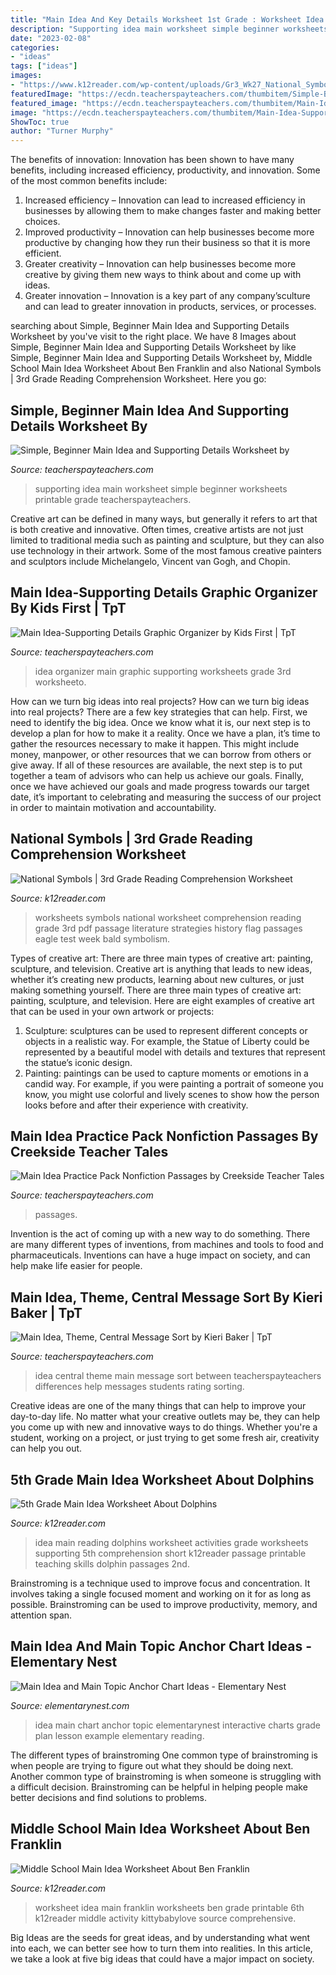 ```yaml
---
title: "Main Idea And Key Details Worksheet 1st Grade : Worksheet Idea Main Franklin Worksheets Ben Grade Printable 6th K12reader Middle Activity Kittybabylove Source Comprehensive"
description: "Supporting idea main worksheet simple beginner worksheets printable grade teacherspayteachers"
date: "2023-02-08"
categories:
- "ideas"
tags: ["ideas"]
images:
- "https://www.k12reader.com/wp-content/uploads/Gr3_Wk27_National_Symbols.jpg"
featuredImage: "https://ecdn.teacherspayteachers.com/thumbitem/Simple-Beginner-Main-Idea-and-Supporting-Details-Worksheet-3706620-1542561846/original-3706620-1.jpg"
featured_image: "https://ecdn.teacherspayteachers.com/thumbitem/Main-Idea-Supporting-Details-Graphic-Organizer-1500875515/original-69142-1.jpg"
image: "https://ecdn.teacherspayteachers.com/thumbitem/Main-Idea-Supporting-Details-Graphic-Organizer-1500875515/original-69142-1.jpg"
ShowToc: true
author: "Turner Murphy"
---
```



The benefits of innovation:
Innovation has been shown to have many benefits, including increased efficiency, productivity, and innovation. Some of the most common benefits include: 
1. Increased efficiency – Innovation can lead to increased efficiency in businesses by allowing them to make changes faster and making better choices. 
2. Improved productivity – Innovation can help businesses become more productive by changing how they run their business so that it is more efficient. 
3. Greater creativity – Innovation can help businesses become more creative by giving them new ways to think about and come up with ideas. 
4. Greater innovation – Innovation is a key part of any company’sculture and can lead to greater innovation in products, services, or processes.

	

		
searching about Simple, Beginner Main Idea and Supporting Details Worksheet by you've visit to the right place. We have 8 Images about Simple, Beginner Main Idea and Supporting Details Worksheet by like Simple, Beginner Main Idea and Supporting Details Worksheet by, Middle School Main Idea Worksheet About Ben Franklin and also National Symbols | 3rd Grade Reading Comprehension Worksheet. Here you go:
		
    
## Simple, Beginner Main Idea And Supporting Details Worksheet By

<img loading=lazy src="https://ecdn.teacherspayteachers.com/thumbitem/Simple-Beginner-Main-Idea-and-Supporting-Details-Worksheet-3706620-1542561846/original-3706620-1.jpg" onerror="this.onerror=null;this.src='https://tse1.mm.bing.net/th?id=OIP.G3hxg3-PtvR4GYECo5l7TQAAAA&amp;pid=15.1';" alt="Simple, Beginner Main Idea and Supporting Details Worksheet by">

_Source: teacherspayteachers.com_

>supporting idea main worksheet simple beginner worksheets printable grade teacherspayteachers. 

	

Creative art can be defined in many ways, but generally it refers to art that is both creative and innovative. Often times, creative artists are not just limited to traditional media such as painting and sculpture, but they can also use technology in their artwork. Some of the most famous creative painters and sculptors include Michelangelo, Vincent van Gogh, and Chopin.

    
## Main Idea-Supporting Details Graphic Organizer By Kids First | TpT

<img loading=lazy src="https://ecdn.teacherspayteachers.com/thumbitem/Main-Idea-Supporting-Details-Graphic-Organizer-1500875515/original-69142-1.jpg" onerror="this.onerror=null;this.src='https://tse1.mm.bing.net/th?id=OIP.3NhQJg-0QD4Pq8tz4Otp7gHaJm&amp;pid=15.1';" alt="Main Idea-Supporting Details Graphic Organizer by Kids First | TpT">

_Source: teacherspayteachers.com_

>idea organizer main graphic supporting worksheets grade 3rd worksheeto. 

	

How can we turn big ideas into real projects?
How can we turn big ideas into real projects? There are a few key strategies that can help. First, we need to identify the big idea. Once we know what it is, our next step is to develop a plan for how to make it a reality. Once we have a plan, it’s time to gather the resources necessary to make it happen. This might include money, manpower, or other resources that we can borrow from others or give away. If all of these resources are available, the next step is to put together a team of advisors who can help us achieve our goals. Finally, once we have achieved our goals and made progress towards our target date, it’s important to celebrating and measuring the success of our project in order to maintain motivation and accountability.

    
## National Symbols | 3rd Grade Reading Comprehension Worksheet

<img loading=lazy src="https://www.k12reader.com/wp-content/uploads/Gr3_Wk27_National_Symbols.jpg" onerror="this.onerror=null;this.src='https://tse1.mm.bing.net/th?id=OIP.kKV8wEE3TgSNMC5nf2Sk0QHaFt&amp;pid=15.1';" alt="National Symbols | 3rd Grade Reading Comprehension Worksheet">

_Source: k12reader.com_

>worksheets symbols national worksheet comprehension reading grade 3rd pdf passage literature strategies history flag passages eagle test week bald symbolism. 

	

Types of creative art: There are three main types of creative art: painting, sculpture, and television.
Creative art is anything that leads to new ideas, whether it’s creating new products, learning about new cultures, or just making something yourself. There are three main types of creative art: painting, sculpture, and television. Here are eight examples of creative art that can be used in your own artwork or projects: 
1. Sculpture: sculptures can be used to represent different concepts or objects in a realistic way. For example, the Statue of Liberty could be represented by a beautiful model with details and textures that represent the statue’s iconic design. 
2. Painting: paintings can be used to capture moments or emotions in a candid way. For example, if you were painting a portrait of someone you know, you might use colorful and lively scenes to show how the person looks before and after their experience with creativity. 

    
## Main Idea Practice Pack Nonfiction Passages By Creekside Teacher Tales

<img loading=lazy src="https://ecdn.teacherspayteachers.com/thumbitem/Main-Idea-Practice-Pack-Nonfiction-Passages-1500873659/original-430072-4.jpg" onerror="this.onerror=null;this.src='https://tse4.mm.bing.net/th?id=OIP.zzFwmwwL_lo3NXuciG1biAAAAA&amp;pid=15.1';" alt="Main Idea Practice Pack Nonfiction Passages by Creekside Teacher Tales">

_Source: teacherspayteachers.com_

>passages. 

	

Invention is the act of coming up with a new way to do something. There are many different types of inventions, from machines and tools to food and pharmaceuticals. Inventions can have a huge impact on society, and can help make life easier for people.

    
## Main Idea, Theme, Central Message Sort By Kieri Baker | TpT

<img loading=lazy src="https://ecdn.teacherspayteachers.com/thumbitem/Main-Idea-Theme-Central-Message-Sort-4083603-1537730585/original-4083603-1.jpg" onerror="this.onerror=null;this.src='https://tse3.mm.bing.net/th?id=OIP.1UugCXCXBNyfbgKxN7PP0wAAAA&amp;pid=15.1';" alt="Main Idea, Theme, Central Message Sort by Kieri Baker | TpT">

_Source: teacherspayteachers.com_

>idea central theme main message sort between teacherspayteachers differences help messages students rating sorting. 

	

Creative ideas are one of the many things that can help to improve your day-to-day life. No matter what your creative outlets may be, they can help you come up with new and innovative ways to do things. Whether you're a student, working on a project, or just trying to get some fresh air, creativity can help you out.

    
## 5th Grade Main Idea Worksheet About Dolphins

<img loading=lazy src="https://www.k12reader.com/wp-content/uploads/dolphins-main-idea-passage.jpg" onerror="this.onerror=null;this.src='https://tse1.mm.bing.net/th?id=OIP.QB7FSS5lCG-H5c0YxACMgwHaJl&amp;pid=15.1';" alt="5th Grade Main Idea Worksheet About Dolphins">

_Source: k12reader.com_

>idea main reading dolphins worksheet activities grade worksheets supporting 5th comprehension short k12reader passage printable teaching skills dolphin passages 2nd. 

	

Brainstroming is a technique used to improve focus and concentration. It involves taking a single focused moment and working on it for as long as possible. Brainstroming can be used to improve productivity, memory, and attention span.

    
## Main Idea And Main Topic Anchor Chart Ideas - Elementary Nest

<img loading=lazy src="http://elementarynest.com/wp-content/uploads/2019/01/Slide2.png" onerror="this.onerror=null;this.src='https://tse3.mm.bing.net/th?id=OIP.NluSLnnbbkk4Ve8PaCbBaQHaJ4&amp;pid=15.1';" alt="Main Idea and Main Topic Anchor Chart Ideas - Elementary Nest">

_Source: elementarynest.com_

>idea main chart anchor topic elementarynest interactive charts grade plan lesson example elementary reading. 

	

The different types of brainstroming
One common type of brainstroming is when people are trying to figure out what they should be doing next. Another common type of brainstroming is when someone is struggling with a difficult decision. Brainstroming can be helpful in helping people make better decisions and find solutions to problems.

    
## Middle School Main Idea Worksheet About Ben Franklin

<img loading=lazy src="https://www.k12reader.com/wp-content/uploads/ben-franklin-main-idea.jpg" onerror="this.onerror=null;this.src='https://tse4.mm.bing.net/th?id=OIP.JiEn8k92xnbU-x4UHFBgmAHaJl&amp;pid=15.1';" alt="Middle School Main Idea Worksheet About Ben Franklin">

_Source: k12reader.com_

>worksheet idea main franklin worksheets ben grade printable 6th k12reader middle activity kittybabylove source comprehensive. 

	

Big Ideas are the seeds for great ideas, and by understanding what went into each, we can better see how to turn them into realities. In this article, we take a look at five big ideas that could have a major impact on society.

